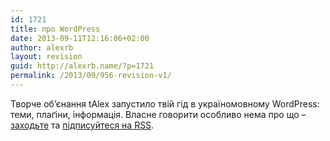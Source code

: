 ```yaml
---
id: 1721
title: про WordPress
date: 2013-09-11T12:16:06+02:00
author: alexrb
layout: revision
guid: http://alexrb.name/?p=1721
permalink: /2013/09/956-revision-v1/
---
```

Творче об&#8217;єнання tAlex запустило твій гід в україномовному WordPress: теми, плаґіни, інформація. Власне говорити особливо нема про що &#8211; [заходьте](http://mpcr.biz) та [підписуйтеся на RSS](http://feeds.feedburner.com/mpcrbiz).